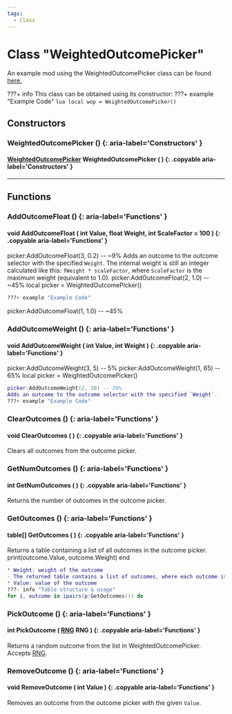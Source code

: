 ```yaml
---
tags:
  - Class
---
```

# Class "WeightedOutcomePicker"

An example mod using the WeightedOutcomePicker class can be found [here.](./examples/WeightedOutcomes.md)

???+ info
    This class can be obtained using its constructor:
    ???+ example "Example Code"
        ```lua
        local wop = WeightedOutcomePicker()
        ```

## Constructors

### WeightedOutcomePicker () {: aria-label='Constructors' }
#### [WeightedOutcomePicker](WeightedOutcomePicker.md) WeightedOutcomePicker ( ) {: .copyable aria-label='Constructors' }
___
    
## Functions

### AddOutcomeFloat () {: aria-label='Functions' }
#### void AddOutcomeFloat ( int Value, float Weight, int ScaleFactor = 100 ) {: .copyable aria-label='Functions' }
picker:AddOutcomeFloat(3, 0.2) -- ~9%
Adds an outcome to the outcome selector with the specified `Weight`. The internal weight is still an integer calculated like this: `fWeight * scaleFactor`, where `ScaleFactor` is the maximum weight (equivalent to 1.0).
picker:AddOutcomeFloat(2, 1.0) -- ~45%
local picker = WeightedOutcomePicker()
```lua
???+ example "Example Code"
```
picker:AddOutcomeFloat(1, 1.0) -- ~45%

### AddOutcomeWeight () {: aria-label='Functions' }
#### void AddOutcomeWeight ( int Value, int Weight ) {: .copyable aria-label='Functions' }
picker:AddOutcomeWeight(3, 5) -- 5%
picker:AddOutcomeWeight(1, 65) -- 65%
local picker = WeightedOutcomePicker()
```lua
picker:AddOutcomeWeight(2, 30) -- 30%
Adds an outcome to the outcome selector with the specified `Weight`.
???+ example "Example Code"
```

### ClearOutcomes () {: aria-label='Functions' }
#### void ClearOutcomes ( ) {: .copyable aria-label='Functions' }
Clears all outcomes from the outcome picker.

### GetNumOutcomes () {: aria-label='Functions' }
#### int GetNumOutcomes ( ) {: .copyable aria-label='Functions' }
Returns the number of outcomes in the outcome picker.

### GetOutcomes () {: aria-label='Functions' }
#### table[] GetOutcomes ( ) {: .copyable aria-label='Functions' }
Returns a table containing a list of all outcomes in the outcome picker.
print(outcome.Value, outcome.Weight)
end
```lua
* Weight: weight of the outcome
- The returned table contains a list of outcomes, where each outcome is a table containing the following fields:
* Value: value of the outcome
???- info "Table structure & usage"
for i, outcome in ipairs(p:GetOutcomes()) do
```

### PickOutcome () {: aria-label='Functions' }
#### int PickOutcome ( [RNG](RNG.md) RNG ) {: .copyable aria-label='Functions' }
Returns a random outcome from the list in WeightedOutcomePicker. Accepts [RNG](RNG.md).

### RemoveOutcome () {: aria-label='Functions' }
#### void RemoveOutcome ( int Value ) {: .copyable aria-label='Functions' }
Removes an outcome from the outcome picker with the given `Value`.
